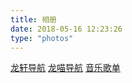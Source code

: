 ```yaml
---
title: 相册
date: 2018-05-16 12:23:26
type: "photos"
---
```


**<script type="text/javascript" src="https://api.uixsj.cn/hitokoto/w.php?code=js"></script><div id="xsjhitokoto"><script>xsjhitokoto()</script></div>**


[龙轩导航][1] [龙喵导航][2] [音乐歌单][3] 



[1]: http://ilxdh.com/
[2]: http://ailongmiao.com/
[3]: https://player.ilt.me/